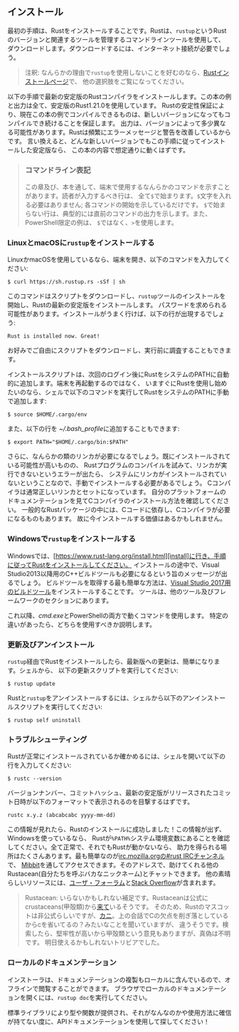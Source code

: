 <!-- ## Installation -->

## インストール

<!-- The first step is to install Rust. We’ll download Rust through `rustup`, a -->
<!-- command line tool for managing Rust versions and associated tools. You’ll need -->
<!-- an internet connection for the download. -->

最初の手順は、Rustをインストールすることです。Rustは、`rustup`というRustのバージョンと関連するツールを管理するコマンドラインツールを使用して、
ダウンロードします。ダウンロードするには、インターネット接続が必要でしょう。

<!-- > Note: If you prefer not to use `rustup` for some reason, please see [the Rust -->
<!-- > installation page](https://www.rust-lang.org/install.html) for other options. -->

> 注釈: なんらかの理由で`rustup`を使用しないことを好むのなら、[Rustインストールページ](https://www.rust-lang.org/install.html)で、
> 他の選択肢をご覧になってください。

<!-- The following steps install the latest stable version of the Rust compiler. All -->
<!-- the examples and output in this book use stable Rust 1.21.0. Rust’s stability -->
<!-- guarantees ensure that all the examples in the book that compile will continue -->
<!-- to compile with newer Rust versions. The output might differ slightly between -->
<!-- versions, because Rust often improves error messages and warnings. In other -->
<!-- words, any newer, stable version of Rust you install using these steps should -->
<!-- work as expected with the content of this book. -->

以下の手順で最新の安定版のRustコンパイラをインストールします。この本の例と出力は全て、安定版のRust1.21.0を使用しています。
Rustの安定性保証により、現在この本の例でコンパイルできるものは、新しいバージョンになってもコンパイルでき続けることを保証します。
出力は、バージョンによって多少異なる可能性があります。Rustは頻繁にエラーメッセージと警告を改善しているからです。
言い換えると、どんな新しいバージョンでもこの手順に従ってインストールした安定版なら、
この本の内容で想定通りに動くはずです。

<!-- > ### Command Line Notation -->
<!-- > -->
<!-- > In this chapter and throughout the book, we’ll show some commands used in the -->
<!-- > terminal. Lines that you should enter in a terminal all start with `$`. You -->
<!-- > don’t need to type in the `$` character; it indicates the start of each -->
<!-- > command. Lines that don't start with `$` typically show the output of the -->
<!-- > previous command. Additionally, PowerShell-specific examples will use `>` -->
<!-- > rather than `$`. -->

> ### コマンドライン表記
>
> この章及び、本を通して、端末で使用するなんらかのコマンドを示すことがあります。読者が入力するべき行は、
> 全て`$`で始まります。`$`文字を入れる必要はありません; 各コマンドの開始を示しているだけです。
> `$`で始まらない行は、典型的には直前のコマンドの出力を示します。また、PowerShell限定の例は、
> `$`ではなく、`>`を使用します。

<!-- ### Installing `rustup` on Linux or macOS -->

### LinuxとmacOSに`rustup`をインストールする

<!-- If you’re using Linux or macOS, open a terminal and enter the following command: -->

LinuxかmacOSを使用しているなら、端末を開き、以下のコマンドを入力してください:

```text
$ curl https://sh.rustup.rs -sSf | sh
```

<!-- The command downloads a script and starts the installation of the `rustup` -->
<!-- tool, which installs the latest stable version of Rust. You might be prompted -->
<!-- for your password. If the install is successful, the following line will appear: -->

このコマンドはスクリプトをダウンロードし、`rustup`ツールのインストールを開始し、Rustの最新の安定版をインストールします。
パスワードを求められる可能性があります。インストールがうまく行けば、以下の行が出現するでしょう:

```text
Rust is installed now. Great!
```

<!-- If you prefer, feel free to download the script and inspect it before running -->
<!-- it. -->

お好みでご自由にスクリプトをダウンロードし、実行前に調査することもできます。

<!-- The installation script automatically adds Rust to your system PATH after your -->
<!-- next login. If you want to start using Rust right away instead of restarting -->
<!-- your terminal, run the following command in your shell to add Rust to your -->
<!-- system PATH manually: -->

インストールスクリプトは、次回のログイン後にRustをシステムのPATHに自動的に追加します。端末を再起動するのではなく、
いますぐにRustを使用し始めたいのなら、シェルで以下のコマンドを実行してRustをシステムのPATHに手動で追加します:

```text
$ source $HOME/.cargo/env
```

<!-- Alternatively, you can add the following line to your *~/.bash_profile*: -->

また、以下の行を *~/.bash_profile*に追加することもできます:

```text
$ export PATH="$HOME/.cargo/bin:$PATH"
```

<!-- Additionally, you’ll need a linker of some kind. It’s likely one is already -->
<!-- installed, but when you try to compile a Rust program and get errors indicating -->
<!-- that a linker could not execute, that means a linker isn’t installed on your -->
<!-- system and you’ll need to install one manually. C compilers usually come with -->
<!-- the correct linker. Check your platform’s documentation for how to install a C -->
<!-- compiler. Also, some common Rust packages depend on C code and will need a C -->
<!-- compiler. Therefore, it might be worth installing one now. -->

さらに、なんらかの類のリンカが必要になるでしょう。既にインストールされている可能性が高いものの、
Rustプログラムのコンパイルを試みて、リンカが実行できないというエラーが出たら、
システムにリンカがインストールされていないということなので、手動でインストールする必要があるでしょう。
Cコンパイラは通常正しいリンカとセットになっています。
自分のプラットフォームのドキュメンテーションを見てCコンパイラのインストール方法を確認してください。
一般的なRustパッケージの中には、Cコードに依存し、Cコンパイラが必要になるものもあります。
故に今インストールする価値はあるかもしれません。

<!-- ### Installing `rustup` on Windows -->

### Windowsで`rustup`をインストールする

<!-- On Windows, go to [https://www.rust-lang.org/install.html][install] and follow -->
<!-- the instructions for installing Rust. At some point in the installation, you’ll -->
<!-- receive a message explaining that you’ll also need the C++ build tools for -->
<!-- Visual Studio 2013 or later. The easiest way to acquire the build tools is to -->
<!-- install [Build Tools for Visual Studio 2017][visualstudio]. The tools are in -->
<!-- the Other Tools and Frameworks section. -->

Windowsでは、[https://www.rust-lang.org/install.html][install]に行き、手順に従ってRustをインストールしてください。
インストールの途中で、Visual Studio2013以降用のC++ビルドツールも必要になるという旨のメッセージが出るでしょう。
ビルドツールを取得する最も簡単な方法は、[Visual Studio 2017用のビルドツール][visualstudio]をインストールすることです。
ツールは、他のツール及びフレームワークのセクションにあります。

[install]: https://www.rust-lang.org/install.html
[visualstudio]: https://www.visualstudio.com/downloads/

<!-- The rest of this book uses commands that work in both *cmd.exe* and PowerShell. -->
<!-- If there are specific differences, we’ll explain which to use. -->

これ以降、*cmd.exe*とPowerShellの両方で動くコマンドを使用します。
特定の違いがあったら、どちらを使用すべきか説明します。

<!-- ### Updating and Uninstalling -->

### 更新及びアンインストール

<!-- After you’ve installed Rust via `rustup`, updating to the latest version is -->
<!-- easy. From your shell, run the following update script: -->

`rustup`経由でRustをインストールしたら、最新版への更新は、簡単になります。シェルから、
以下の更新スクリプトを実行してください:

```text
$ rustup update
```

<!-- To uninstall Rust and `rustup`, run the following uninstall script from your -->
<!-- shell: -->

Rustと`rustup`をアンインストールするには、シェルから以下のアンインストールスクリプトを実行してください:

```text
$ rustup self uninstall
```

<!-- ### Troubleshooting -->

### トラブルシューティング

<!-- To check whether you have Rust installed correctly, open a shell and enter this -->
<!-- line: -->

Rustが正常にインストールされているか確かめるには、シェルを開いて以下の行を入力してください:

```text
$ rustc --version
```

<!-- You should see the version number, commit hash, and commit date for the latest -->
<!-- stable version that has been released in the following format: -->

バージョンナンバー、コミットハッシュ、最新の安定版がリリースされたコミット日時が以下のフォーマットで表示されるのを目撃するはずです。

```text
rustc x.y.z (abcabcabc yyyy-mm-dd)
```

<!-- If you see this information, you have installed Rust successfully! If you don’t -->
<!-- see this information and you’re on Windows, check that Rust is in your `%PATH%` -->
<!-- system variable. If that’s all correct and Rust still isn’t working, there are -->
<!-- a number of places you can get help. The easiest is [the #rust IRC channel on -->
<!-- irc.mozilla.org][irc], which you can access through -->
<!-- [Mibbit][mibbit]. At that address you can chat with other Rustaceans (a silly -->
<!-- nickname we call ourselves) who can help you out. Other great resources include -->
<!-- [the Users forum][users] and [Stack Overflow][stackoverflow]. -->

この情報が見れたら、Rustのインストールに成功しました！この情報が出ず、Windowsを使っているなら、
Rustが`%PATH%`システム環境変数にあることを確認してください。全て正常で、それでもRustが動かないなら、
助力を得られる場所はたくさんあります。最も簡単なのが[irc.mozilla.orgの#rust IRCチャンネル][irc]で、
[Mibbit][mibbit]を通してアクセスできます。そのアドレスで、助けてくれる他のRustacean(自分たちを呼ぶバカなニックネーム)とチャットできます。
他の素晴らしいリソースには、[ユーザ・フォーラム][users]と[Stack Overflow][stackoverflow]が含まれます。

> Rustacean: いらないかもしれない補足です。Rustaceanは公式にcrustaceans(甲殻類)から[来て][twitter]いるそうです。
> そのため、Rustのマスコットは非公式らしいですが、[カニ][mascott]。上の会話でCの欠点を削ぎ落としているからcを省いてるの？みたいなことを聞いていますが、
> 違うそうです。検索したら、堅牢性が高いから甲殻類という意見もありますが、真偽は不明です。
> 明日使えるかもしれないトリビアでした。

[irc]: irc://irc.mozilla.org/#rust
[mibbit]: http://chat.mibbit.com/?server=irc.mozilla.org&channel=%23rust
[users]: https://users.rust-lang.org/
[stackoverflow]: http://stackoverflow.com/questions/tagged/rust
[twitter]: https://mobile.twitter.com/rustlang/status/916284650674323457
[mascott]: https://www.slideshare.net/wolf-dog/ss-64026540

<!-- ### Local Documentation -->

### ローカルのドキュメンテーション

<!-- The installer also includes a copy of the documentation locally, so you can -->
<!-- read it offline. Run `rustup doc` to open the local documentation in your -->
<!-- browser. -->

インストーラは、ドキュメンテーションの複製もローカルに含んでいるので、オフラインで閲覧することができます。
ブラウザでローカルのドキュメンテーションを開くには、`rustup doc`を実行してください。

<!-- Any time a type or function is provided by the standard library and you’re not -->
<!-- sure what it does or how to use it, use the application programming interface -->
<!-- (API) documentation to find out! -->

標準ライブラリにより型や関数が提供され、それがなんなのかや使用方法に確信が持てない度に、APIドキュメンテーションを使用して探してください！
